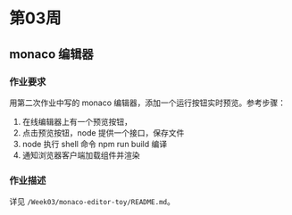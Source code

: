 # 第03周

## monaco 编辑器

### 作业要求

用第二次作业中写的 monaco 编辑器，添加一个运行按钮实时预览。参考步骤：

1. 在线编辑器上有一个预览按钮，
1. 点击预览按钮，node 提供一个接口，保存文件
1. node 执行 shell 命令 npm run build 编译
1. 通知浏览器客户端加载组件并渲染

### 作业描述

详见 `/Week03/monaco-editor-toy/README.md`。 